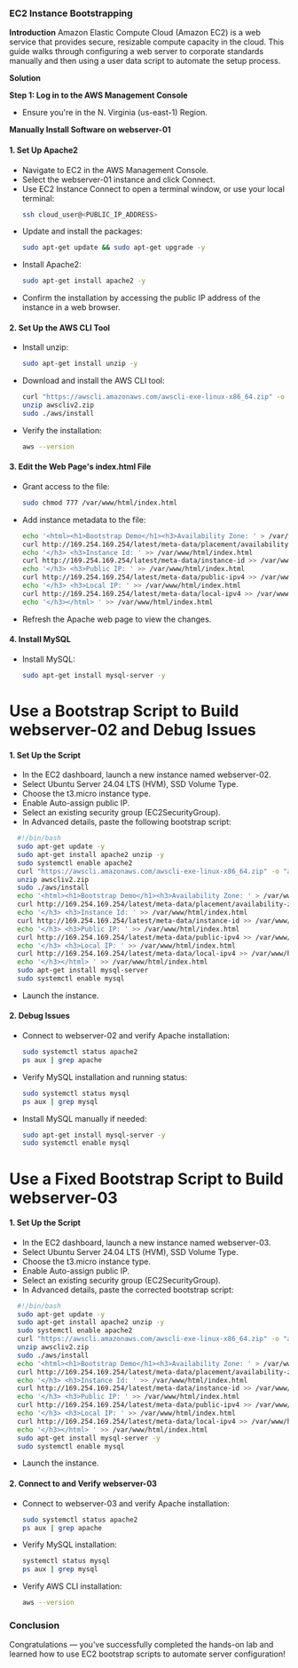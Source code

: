 ### EC2 Instance Bootstrapping

**Introduction**
Amazon Elastic Compute Cloud (Amazon EC2) is a web service that provides secure, resizable compute capacity in the cloud. This guide walks through configuring a web server to corporate standards manually and then using a user data script to automate the setup process.

**Solution**

**Step 1: Log in to the AWS Management Console**
- Ensure you're in the N. Virginia (us-east-1) Region.

**Manually Install Software on webserver-01**

#### **1. Set Up Apache2**
- Navigate to EC2 in the AWS Management Console.
- Select the webserver-01 instance and click Connect.
- Use EC2 Instance Connect to open a terminal window, or use your local terminal:
  ```bash
  ssh cloud_user@<PUBLIC_IP_ADDRESS>
  ```
- Update and install the packages:
  ```bash
  sudo apt-get update && sudo apt-get upgrade -y
  ```
- Install Apache2:
  ```bash
  sudo apt-get install apache2 -y
  ```
- Confirm the installation by accessing the public IP address of the instance in a web browser.

#### **2. Set Up the AWS CLI Tool**
- Install unzip:
  ```bash
  sudo apt-get install unzip -y
  ```
- Download and install the AWS CLI tool:
  ```bash
  curl "https://awscli.amazonaws.com/awscli-exe-linux-x86_64.zip" -o "awscliv2.zip"
  unzip awscliv2.zip
  sudo ./aws/install
  ```
- Verify the installation:
  ```bash
  aws --version
  ```

#### **3. Edit the Web Page's index.html File**
- Grant access to the file:
  ```bash
  sudo chmod 777 /var/www/html/index.html
  ```
- Add instance metadata to the file:
  ```bash
  echo '<html><h1>Bootstrap Demo</h1><h3>Availability Zone: ' > /var/www/html/index.html
  curl http://169.254.169.254/latest/meta-data/placement/availability-zone >> /var/www/html/index.html
  echo '</h3> <h3>Instance Id: ' >> /var/www/html/index.html
  curl http://169.254.169.254/latest/meta-data/instance-id >> /var/www/html/index.html
  echo '</h3> <h3>Public IP: ' >> /var/www/html/index.html
  curl http://169.254.169.254/latest/meta-data/public-ipv4 >> /var/www/html/index.html
  echo '</h3> <h3>Local IP: ' >> /var/www/html/index.html
  curl http://169.254.169.254/latest/meta-data/local-ipv4 >> /var/www/html/index.html
  echo '</h3></html> ' >> /var/www/html/index.html
  ```
- Refresh the Apache web page to view the changes.

#### **4. Install MySQL**
- Install MySQL:
  ```bash
  sudo apt-get install mysql-server -y
  ```

# **Use a Bootstrap Script to Build webserver-02 and Debug Issues**

#### **1. Set Up the Script**
- In the EC2 dashboard, launch a new instance named webserver-02.
- Select Ubuntu Server 24.04 LTS (HVM), SSD Volume Type.
- Choose the t3.micro instance type.
- Enable Auto-assign public IP.
- Select an existing security group (EC2SecurityGroup).
- In Advanced details, paste the following bootstrap script:
```bash
  #!/bin/bash
  sudo apt-get update -y
  sudo apt-get install apache2 unzip -y
  sudo systemctl enable apache2
  curl "https://awscli.amazonaws.com/awscli-exe-linux-x86_64.zip" -o "awscliv2.zip"
  unzip awscliv2.zip
  sudo ./aws/install
  echo '<html><h1>Bootstrap Demo</h1><h3>Availability Zone: ' > /var/www/html/index.html
  curl http://169.254.169.254/latest/meta-data/placement/availability-zone >> /var/www/html/index.html
  echo '</h3> <h3>Instance Id: ' >> /var/www/html/index.html
  curl http://169.254.169.254/latest/meta-data/instance-id >> /var/www/html/index.html
  echo '</h3> <h3>Public IP: ' >> /var/www/html/index.html
  curl http://169.254.169.254/latest/meta-data/public-ipv4 >> /var/www/html/index.html
  echo '</h3> <h3>Local IP: ' >> /var/www/html/index.html
  curl http://169.254.169.254/latest/meta-data/local-ipv4 >> /var/www/html/index.html
  echo '</h3></html> ' >> /var/www/html/index.html
  sudo apt-get install mysql-server
  sudo systemctl enable mysql
  ```
- Launch the instance.

#### **2. Debug Issues**
- Connect to webserver-02 and verify Apache installation:
  ```bash
  sudo systemctl status apache2
  ps aux | grep apache
  ```
- Verify MySQL installation and running status:
  ```bash
  sudo systemctl status mysql
  ps aux | grep mysql
  ```
- Install MySQL manually if needed:
  ```bash
  sudo apt-get install mysql-server -y
  sudo systemctl enable mysql
  ```

# **Use a Fixed Bootstrap Script to Build webserver-03**

#### **1. Set Up the Script**
- In the EC2 dashboard, launch a new instance named webserver-03.
- Select Ubuntu Server 24.04 LTS (HVM), SSD Volume Type.
- Choose the t3.micro instance type.
- Enable Auto-assign public IP.
- Select an existing security group (EC2SecurityGroup).
- In Advanced details, paste the corrected bootstrap script:

```bash
  #!/bin/bash
  sudo apt-get update -y
  sudo apt-get install apache2 unzip -y
  sudo systemctl enable apache2
  curl "https://awscli.amazonaws.com/awscli-exe-linux-x86_64.zip" -o "awscliv2.zip"
  unzip awscliv2.zip
  sudo ./aws/install
  echo '<html><h1>Bootstrap Demo</h1><h3>Availability Zone: ' > /var/www/html/index.html
  curl http://169.254.169.254/latest/meta-data/placement/availability-zone >> /var/www/html/index.html
  echo '</h3> <h3>Instance Id: ' >> /var/www/html/index.html
  curl http://169.254.169.254/latest/meta-data/instance-id >> /var/www/html/index.html
  echo '</h3> <h3>Public IP: ' >> /var/www/html/index.html
  curl http://169.254.169.254/latest/meta-data/public-ipv4 >> /var/www/html/index.html
  echo '</h3> <h3>Local IP: ' >> /var/www/html/index.html
  curl http://169.254.169.254/latest/meta-data/local-ipv4 >> /var/www/html/index.html
  echo '</h3></html> ' >> /var/www/html/index.html
  sudo apt-get install mysql-server -y
  sudo systemctl enable mysql
  ```
- Launch the instance.

#### **2. Connect to and Verify webserver-03**
- Connect to webserver-03 and verify Apache installation:
  ```bash
  sudo systemctl status apache2
  ps aux | grep apache
  ```
- Verify MySQL installation:
  ```bash
  systemctl status mysql
  ps aux | grep mysql
  ```
- Verify AWS CLI installation:
  ```bash
  aws --version
  ```


### **Conclusion**
Congratulations — you've successfully completed the hands-on lab and learned how to use EC2 bootstrap scripts to automate server configuration!